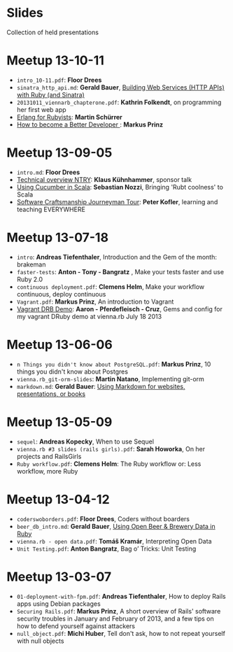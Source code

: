 Slides
======

Collection of held presentations

Meetup 13-10-11
======
 * ```intro_10-11.pdf```: **Floor Drees**
 * ```sinatra_http_api.md```:  **Gerald Bauer**, [Building Web Services (HTTP APIs) with Ruby (and Sinatra)](13-10-11/sinatra_http_api.md)  
 * ```20131011_viennarb_chapterone.pdf```: **Kathrin Folkendt**, on programming her first web app  
 * [Erlang for Rubyists](https://speakerdeck.com/msch/erlang-for-rubyists): **Martin Schürrer**  
 * [How to become a Better Developer ](http://nuclearsquid.com/writings/how-to-become-a-better-developer/): **Markus Prinz**  
 
Meetup 13-09-05
======
 * ```intro.md```: **Floor Drees**  
 * [Technical overview NTRY](https://ntry.at/ntry-to-vienna.rb.pdf): **Klaus Kühnhammer**, sponsor talk  
 * [Using Cucumber in Scala](https://speakerdeck.com/sebnozzi/cucumber-on-scala): **Sebastian Nozzi**, Bringing 'Rubt coolness' to Scala  
 * [Software Craftsmanship Journeyman Tour]( http://www.slideshare.net/pkofler/software-craftsmanship-journeyman-tour-2013-25980080): **Peter Kofler**, learning and teaching EVERYWHERE  

Meetup 13-07-18
======
 * ```intro```: **Andreas Tiefenthaler**, Introduction and the Gem of the month: brakeman
 * ```faster-tests```: **Anton - Tony - Bangratz** , Make your tests faster and use Ruby 2.0
 * ```continuous deployment.pdf```: **Clemens Helm**, Make your workflow continuous, deploy continuous
 * ```Vagrant.pdf```: **Markus Prinz**, An introduction to Vagrant
 * [Vagrant DRB Demo](https://github.com/pferdefleisch/vagrant-drb-demo): **Aaron - Pferdefleisch - Cruz**, Gems and config for my vagrant DRuby demo at vienna.rb July 18 2013

Meetup 13-06-06
======
 * ```n Things you didn't know about PostgreSQL.pdf```: **Markus Prinz**, 10 things you didn't know about Postgres
 * ```vienna.rb_git-orm-slides```: **Martin Natano**, Implementing git-orm
 * ```markdown.md```: **Gerald Bauer**: [Using Markdown for websites, presentations, or books](13-06-06/markdown.md)

Meetup 13-05-09
======
 * ```sequel```: **Andreas Kopecky**, When to use Sequel
 * ```vienna.rb #3 slides (rails girls).pdf```: **Sarah Howorka**, On her projects and RailsGirls
 * ```Ruby workflow.pdf```: **Clemens Helm**: The Ruby workflow or: Less workflow, more Ruby

Meetup 13-04-12
======
 * ```coderswoborders.pdf```: **Floor Drees**, Coders without boarders
 * ```beer_db_intro.md```:  **Gerald Bauer**, [Using Open Beer & Brewery Data in Ruby](13-04-12/beer_db_intro.md)
 * ```vienna.rb - open data.pdf```: **Tomáš Kramár**, Interpreting Open Data
 * ```Unit Testing.pdf```: **Anton Bangratz**, Bag o’ Tricks: Unit Testing

Meetup 13-03-07
======
 * ```01-deployment-with-fpm.pdf```: **Andreas Tiefenthaler**, How to deploy Rails apps using Debian packages
 * ```Securing Rails.pdf```: **Markus Prinz**, A short overview of Rails' software security troubles in January and February of 2013, and a few tips on how to defend yourself against attackers
 * ```null_object.pdf```: **Michi Huber**, Tell don't ask, how to not repeat yourself with null objects
